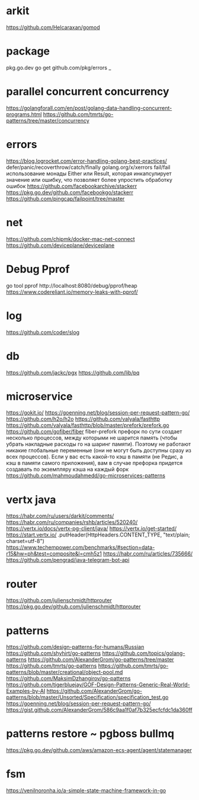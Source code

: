 # arkit
https://github.com/Helcaraxan/gomod
# package
pkg.go.dev
go get github.com/pkg/errors
_ 
# parallel concurrent concurrency
https://golangforall.com/en/post/golang-data-handling-concurrent-programs.html
https://github.com/tmrts/go-patterns/tree/master/concurrency

# errors
https://blog.logrocket.com/error-handling-golang-best-practices/
defer/panic/recoverthrow/catch/finally
golang.org/x/xerrors
fail/fail
использование монады Either или Result, 
которая инкапсулирует значение или ошибку, что позволяет более упростить обработку ошибок
https://github.com/facebookarchive/stackerr
https://pkg.go.dev/github.com/facebookgo/stackerr
https://github.com/pingcap/failpoint/tree/master

# net
https://github.com/chipmk/docker-mac-net-connect
https://github.com/deviceplane/deviceplane

# Debug Pprof
go tool pprof http://localhost:8080/debug/pprof/heap
https://www.codereliant.io/memory-leaks-with-pprof/
# log
https://github.com/coder/slog
# db
https://github.com/jackc/pgx
https://github.com/lib/pq
# microservice
https://gokit.io/
https://goenning.net/blog/session-per-request-pattern-go/
https://github.com/h2o/h2o
https://github.com/valyala/fasthttp
https://github.com/valyala/fasthttp/blob/master/prefork/prefork.go
https://github.com/gofiber/fiber
fiber-prefork
префорк по сути создает несколько процессов, между которыми не шарится память 
(чтобы убрать накладные расходы го на шаринг памяти). 
Поэтому не работают никакие глобальные переменные 
(они не могут быть доступны сразу из всех процессов). 
Если у вас есть какой-то кэш в памяти (не Редис, а кэш в памяти самого приложения), 
вам в случае префорка придется создавать по экземпляру кэша на каждый форк
https://github.com/mahmoudahmedd/go-microservices-patterns
# vertx java
https://habr.com/ru/users/darkit/comments/
https://habr.com/ru/companies/rshb/articles/520240/
https://vertx.io/docs/vertx-pg-client/java/
https://vertx.io/get-started/
https://start.vertx.io/
.putHeader(HttpHeaders.CONTENT_TYPE, "text/plain; charset=utf-8")
https://www.techempower.com/benchmarks/#section=data-r15&hw=ph&test=composite&l=cmh5z1
https://habr.com/ru/articles/735666/
https://github.com/pengrad/java-telegram-bot-api
# router
https://github.com/julienschmidt/httprouter
https://pkg.go.dev/github.com/julienschmidt/httprouter
# patterns
https://github.com/design-patterns-for-humans/Russian
https://github.com/shyhirt/go-patterns
https://github.com/topics/golang-patterns
https://github.com/AlexanderGrom/go-patterns/tree/master
https://github.com/tmrts/go-patterns
https://github.com/tmrts/go-patterns/blob/master/creational/object-pool.md
https://github.com/MaksimDzhangirov/go-patterns
https://github.com/tigerbluejay/GOF-Design-Patterns-Generic-Real-World-Examples-by-AI
https://github.com/AlexanderGrom/go-patterns/blob/master/Unsorted/Specification/specification_test.go
https://goenning.net/blog/session-per-request-pattern-go/
https://gist.github.com/AlexanderGrom/586c9aa1f0af7b325ecfcfdc1da360ff

# patterns restore ~ pgboss bullmq
https://pkg.go.dev/github.com/aws/amazon-ecs-agent/agent/statemanager
# fsm
https://venilnoronha.io/a-simple-state-machine-framework-in-go
